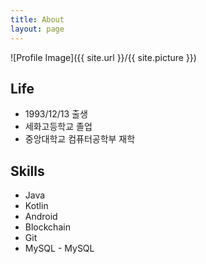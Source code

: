 ```yaml
---
title: About
layout: page
---
```

![Profile Image]({{ site.url }}/{{ site.picture }})

<h2>Life</h2>

<ul>
	<li>1993/12/13 출생</li>
	<li>세화고등학교 졸업</li>
	<li>중앙대학교 컴퓨터공학부 재학</li>
</ul>

<h2>Skills</h2>

<ul class="skill-list">
	<li>Java</li>
	<li>Kotlin</li>
	<li>Android</li>
	<li>Blockchain</li>
	<li>Git</li>
	<li>MySQL - MySQL</li>
</ul>
